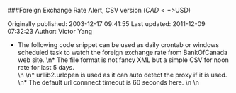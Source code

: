 ###Foreign Exchange Rate Alert, CSV version ($CAD<->$USD)

Originally published: 2003-12-17 09:41:55
Last updated: 2011-12-09 07:32:23
Author: Victor Yang

* The following code snippet can be used as daily crontab or windows scheduled task to watch the foreign exchange rate from BankOfCanada web site. \n* The file format is not fancy XML but a simple CSV for noon rate for last 5 days.  \n\n* urllib2.urlopen is used as it can auto detect the proxy if it is used. \n* The default url connnect timeout is 60 seconds here.\n\n